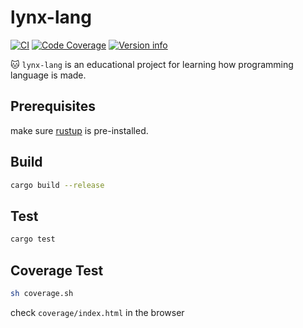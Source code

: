 # lynx-lang

[![CI](https://github.com/linc2046/lynx-lang/actions/workflows/ci.yml/badge.svg?branch=main)](https://github.com/linc2046/lynx-lang/actions/workflows/ci.yml)
[![Code Coverage](https://github.com/linc2046/lynx-lang/actions/workflows/coverage.yml/badge.svg?branch=main)](https://github.com/linc2046/lynx-lang/actions/workflows/coverage.yml)
[![Version info](https://img.shields.io/crates/v/lynxlang.svg)](https://crates.io/crates/lynxlang)

:cat: `lynx-lang` is an educational project for learning how programming language is made.

## Prerequisites

make sure [rustup](https://rustup.rs/) is pre-installed.

## Build

```sh
cargo build --release
```

## Test

```sh
cargo test
```

## Coverage Test

```sh
sh coverage.sh
```

check `coverage/index.html` in the browser